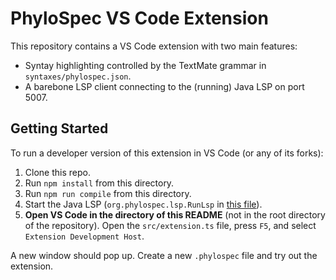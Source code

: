 # PhyloSpec VS Code Extension

This repository contains a VS Code extension with two main features:

- Syntay highlighting controlled by the TextMate grammar in `syntaxes/phylospec.json`.
- A barebone LSP client connecting to the (running) Java LSP on port 5007.

## Getting Started

To run a developer version of this extension in VS Code (or any of its forks):

1. Clone this repo.
2. Run `npm install` from this directory.
3. Run `npm run compile` from this directory.
4. Start the Java LSP (`org.phylospec.lsp.RunLsp` in [this file](../../core/java/src/main/java/org/phylospec/lsp/RunLsp.java)).
5. **Open VS Code in the directory of this README** (not in the root directory of the repository). Open the `src/extension.ts` file, press `F5`, and select `Extension Development Host`.

A new window should pop up. Create a new `.phylospec` file and try out the extension.
